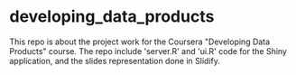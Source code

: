 # developing_data_products
This repo is about the project work for the Coursera "Developing Data Products" course. The repo include 'server.R' and 'ui.R' code for the Shiny application, and the slides representation done in Slidify.
